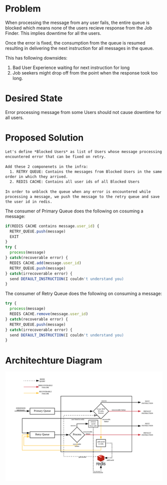 # Problem

When processing the message from any user fails, the entire queue is blocked which means none of the users recieve response from the Job Finder. This implies downtime for all the users.

Once the error is fixed, the consumption from the queue is resumed resulting in delivering the next instruction for all messages in the queue.

This has following downsides:
1. Bad User Experience waiting for next instruction for long
2. Job seekers might drop off from the point when the response took too long.

# Desired State

Error processing message from some Users should not cause downtime for all users.


# Proposed Solution

```
Let's define *Blocked Users* as list of Users whose message processing encountered error that can be fixed on retry.

Add these 2 componenets in the infra:
  1. RETRY QUEUE: Contains the messages from Blocked Users in the same order in which they arrived.
  2. REDIS CACHE: Contains all user ids of all Blocked Users

In order to unblock the queue when any error is encountered while processing a message, we push the message to the retry queue and save the user id in redis.
```

The consumer of Primary Queue does the following on cosuming a message:

```javascript
if(REDIS CACHE contains message.user_id) {
  RETRY_QUEUE.push(message)
  EXIT
}
try {
  process(message)
} catch(recoverable error) {
  REDIS CACHE.add(message.user_id)
  RETRY_QUEUE.push(message)
} catch(irrecoverable error) {
  send DEFAULT_INSTRUCTION(I couldn't understand you)
}
```
  
The consumer of Retry Queue does the following on consuming a message:

```javascript
try {
  process(message)
  REDIS CACHE.remove(message.user_id)
} catch(recoverable error) {
  RETRY_QUEUE.push(message)
} catch(irrecoverable error) {
  send DEFAULT_INSTRUCTION(I couldn't understand you)
}
```

# Architechture Diagram

![Architechture](https://raw.githubusercontent.com/xkeshav29/failure-handling/master/Architechture.png)


